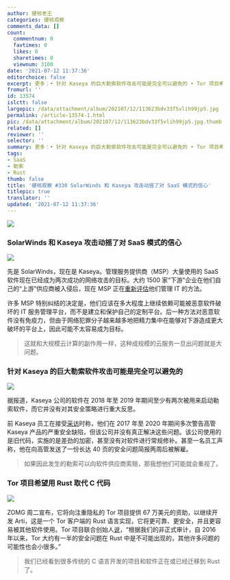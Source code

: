 ```yaml
---
author: 硬核老王
categories: 硬核观察
comments_data: []
count:
  commentnum: 0
  favtimes: 0
  likes: 0
  sharetimes: 0
  viewnum: 3100
date: '2021-07-12 11:37:36'
editorchoice: false
excerpt: 更多：• 针对 Kaseya 的巨大勒索软件攻击可能是完全可以避免的 • Tor 项目希望用 Rust 取代 C 代码
fromurl: ''
id: 13574
islctt: false
largepic: /data/attachment/album/202107/12/113623bdv33f5vlih99jp5.jpg
permalink: /article-13574-1.html
pic: /data/attachment/album/202107/12/113623bdv33f5vlih99jp5.jpg.thumb.jpg
related: []
reviewer: ''
selector: ''
summary: 更多：• 针对 Kaseya 的巨大勒索软件攻击可能是完全可以避免的 • Tor 项目希望用 Rust 取代 C 代码
tags:
- SaaS
- 勒索
- Rust
thumb: false
title: '硬核观察 #330 SolarWinds 和 Kaseya 攻击动摇了对 SaaS 模式的信心'
titlepic: true
translator: ''
updated: '2021-07-12 11:37:36'
---
```


![](/data/attachment/album/202107/12/113623bdv33f5vlih99jp5.jpg)


### SolarWinds 和 Kaseya 攻击动摇了对 SaaS 模式的信心


![](/data/attachment/album/202107/12/113636lnxsxnaxa3uz75a0.jpg)


先是 SolarWinds，现在是 Kaseya。管理服务提供商（MSP）大量使用的 SaaS 软件现在已经成为两次成功的网络攻击的目标。大约 1500 家“下游”企业在他们自己的“上游”供应商被入侵后，现在 MSP 正在[重新评估](https://www.channelinsider.com/managed-services/kaseya-breach-shakes-faith-in-itsm-platforms/)他们管理 IT 的方法。


许多 MSP 特别纠结的决定是，他们应该在多大程度上继续依赖可能被恶意软件破坏的 IT 服务管理平台，而不是建立和保护自己的定制平台。后一种方法对恶意软件没有免疫力，但由于网络犯罪分子越来越多地把精力集中在能够对下游造成更大破坏的平台上，因此可能不太容易成为目标。



> 
> 这就和大规模云计算的副作用一样，这种成规模的云服务一旦出问题就是大问题。
> 
> 
> 


### 针对 Kaseya 的巨大勒索软件攻击可能是完全可以避免的


![](/data/attachment/album/202107/12/113653t7634zs7a3uqa7z3.jpg)


据报道，Kaseya 公司的软件在 2018 年至 2019 年期间至少有两次被用来启动勒索软件，而它并没有对其安全策略进行重大反思。


前 Kaseya 员工在接受[采访](https://www.bloomberg.com/news/articles/2021-07-10/kaseya-failed-to-address-security-before-hack-ex-employees-say)时称，他们在 2017 年至 2020 年期间多次警告高管 Kaseya 产品的严重安全缺陷，但该公司并没有真正解决这些问题。该公司使用的是旧代码，实施的是差劲的加密，甚至没有对软件进行常规修补。甚至一名员工声称，他在向高管发送了一份长达 40 页的安全问题简报两周后被解雇。



> 
> 如果因此发生的勒索可以向软件供应商索赔，那我想他们可能就会重视了。
> 
> 
> 


### Tor 项目希望用 Rust 取代 C 代码


![](/data/attachment/album/202107/12/113705b4tyejxxhzqgqvhh.jpg)


ZOMG 周二宣布，它将向注重隐私的 Tor 项目提供 67 万美元的资助，以继续开发 Arti，这是一个 Tor 客户端的 Rust 语言实现，它将更可靠、更安全，并且更容易被其他软件使用。Tor 项目联合创始人[说](https://sg.finance.yahoo.com/news/tor-project-receives-670k-zcash-123137966.html)，“根据我们的非正式审计，自 2016 年以来，Tor 大约有一半的安全问题在 Rust 中是不可能出现的，其他许多问题的可能性也会小很多。”



> 
> 我们已经看到很多传统的 C 语言开发的项目和软件正在或已经迁移到 Rust 了。
> 
> 
>